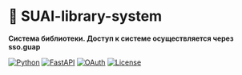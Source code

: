# 🚀 SUAI-library-system

**Система библиотеки. Доступ к системе осуществляется через sso.guap**

[![Python](https://img.shields.io/badge/Python-3.10+-blue?logo=python)](https://www.python.org/)
[![FastAPI](https://img.shields.io/badge/FastAPI-0.95+-green?logo=fastapi)](https://fastapi.tiangolo.com/)
[![OAuth](https://img.shields.io/badge/OAuth_2.0-✓-yellow)](https://oauth.net/2/)
[![License](https://img.shields.io/badge/License-MIT-red)](https://opensource.org/licenses/MIT)
